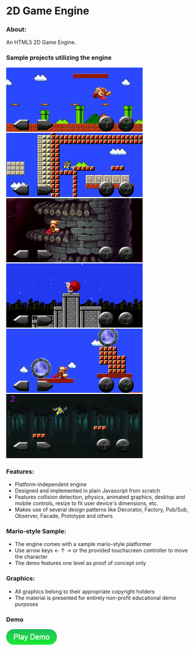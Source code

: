 # 2D Game Engine

### About:
An HTML5 2D Game Engine.

### Sample projects utilizing the engine
![](info/sample_original.gif)
![](info/sample_wolverine.gif)  
![](info/sample_tower.gif)
![](info/sample_christmas.gif)  
![](info/sample_portal.gif)
![](info/sample_scroller.gif)  

### Features:
- Platform-independent engine
- Designed and implemented in plain Javascript from scratch
- Features collision detection, physics, animated graphics, desktop and mobile controls, resize to fit user device's dimensions, etc.
- Makes use of several design patterns like Decorator, Factory, Pub/Sub, Observer, Facade, Prototype and others

### Mario-style Sample:
- The engine comes with a sample mario-style platformer
- Use arrow keys ← ↑ → or the provided touchscreen controller to move the character
- The demo features one level as proof of concept only

### Graphics:
- All graphics belong to their appropriate copyright holders
- The material is presented for entirely non-profit educational demo purposes

### Demo
[![PlayDemo](info/playdemo.png)](http://vadimstark.com/GitHubPrj/2DEngine/)